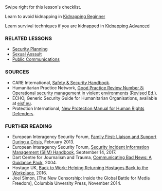 [Title]: # (What now?)
[Order]: # (18)

Swipe right for this lesson's checklist.

Learn to avoid kidnapping in [Kidnapping Beginner](umbrella://lesson/kidnapping/0)

Learn survival techniques if you are kidnapped in [Kidnapping Advanced](umbrella://lesson/kidnapping/1)

### RELATED LESSONS

*   [Security Planning](umbrella://lesson/security-planning)
*   [Sexual Assault](umbrella://lesson/sexual-assault)
*   [Public Communications](umbrella://lesson/public-communications)

### SOURCES

*   CARE International, [Safety & Security Handbook](https://www.eisf.eu/wp-content/uploads/2014/09/0614-Macpherson-2004-CARE-International-Safety-and-Security-Handbook.pdf).
*   Humanitarian Practice Network, [Good Practice Review Number 8: Operational security management in violent environments (Revised Ed.)](http://odihpn.org/wp-content/uploads/2010/11/GPR_8_revised2.pdf).
*   ECHO, Generic Security Guide for Humanitarian Organisations, available at [eisf.eu](https://www.eisf.eu/library/generic-security-guide-for-humanitarian-organisations/).
*   Protection International, [New Protection Manual for Human Rights Defenders](https://www.protectioninternational.org/en/node/1106).

### FURTHER READING

*   European Interagency Security Forum, [Family First: Liaison and Support During a Crisis](https://www.eisf.eu/wp-content/uploads/2013/02/1141-Davidson-2013-Family-First-Liaison-and-Support-During-a-Crisis-2.pdf), February 2013. 
*   European Interagency Security Forum, [Security Incident Information Management (SIIM) Handbook](https://www.eisf.eu/library/security-incident-information-management-handbook/), September 14, 2017. 
*   Dart Centre for Journalism and Trauma, [Communicating Bad News: A Guidance Pack](https://dartcenter.org/sites/default/files/breaking_bad_news_0.pdf), 2004. 
*   Hostage UK, [Back to Work: Helping Returning Hostages Back to the Workplace](http://www.hostageuk.org/flipbook/flipbook/?page=1), 2016. 
*   Joel Simon, [The New Censorship: Inside the Global Battle for Media Freedom],  Columbia Unversity Press, November 2014. 


